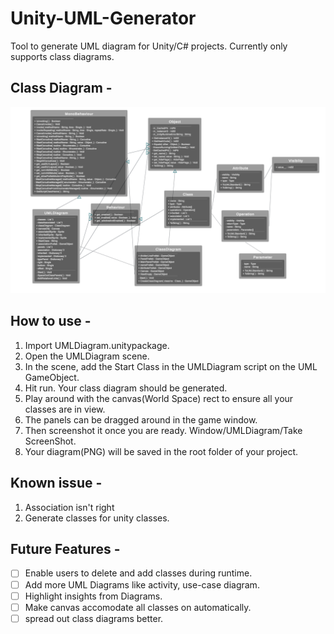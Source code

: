 # Unity-UML-Generator
Tool to generate UML diagram for Unity/C# projects.
Currently only supports class diagrams.

## Class Diagram -
![ScreenShot](https://github.com/kewalkishang/Unity-UML-Generator/blob/main/UMLDiagram7-12-2023_11:24:00_PM.png)

## How to use -
1. Import UMLDiagram.unitypackage.
2. Open the UMLDiagram scene.
3. In the scene, add the Start Class in the UMLDiagram script on the UML GameObject.
4. Hit run. Your class diagram should be generated.
5. Play around with the canvas(World Space) rect to ensure all your classes are in view.
6. The panels can be dragged around in the game window.
7. Then screenshot it once you are ready. Window/UMLDiagram/Take ScreenShot.
8. Your diagram(PNG) will be saved in the root folder of your project.

## Known issue -
1. Association isn't right
2. Generate classes for unity classes.

## Future Features -
- [ ] Enable users to delete and add classes during runtime.
- [ ] Add more UML Diagrams like activity, use-case diagram.
- [ ] Highlight insights from Diagrams.
- [ ] Make canvas accomodate all classes on automatically.
- [ ] spread out class diagrams better.
